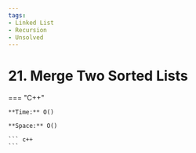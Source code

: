 ```yaml
---
tags:
- Linked List
- Recursion
- Unsolved
---
```



# 21. Merge Two Sorted Lists

=== "C++"

    **Time:** O()

    **Space:** O()

    ``` c++
    ```